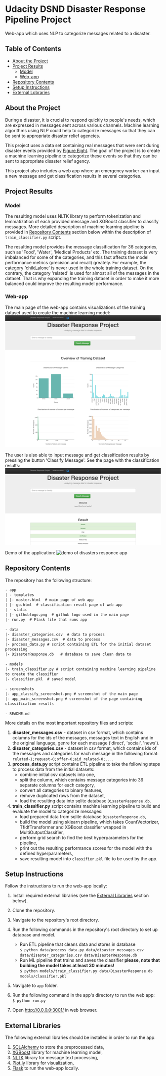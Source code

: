# Udacity DSND Disaster Response Pipeline Project
Web-app which uses NLP to categorize messages related to a disaster.

## Table of Contents
* [About the Project](#about-the-project)
* [Project Results](#project-results)
    - [Model](#model)
    - [Web-app](#web-app)
* [Repository Contents](#repository-contents)
* [Setup Instructions](#setup-instructions)
* [External Lobraries](#external-libraries)

## About the Project
During a disaster, it is crucial to respond quickly to people's needs, which are expressed in messages sent across various channels. Machine learning algorithms using NLP could help to categorize messages so that they can be sent to appropriate disaster relief agencies. 

This project uses a data set containing real messages that were sent during disaster events provided by [Figure Eight](https://www.figure-eight.com/dataset/combined-disaster-response-data/). The goal of the project is to create a machine learning pipeline to categorize these events so that they can be sent to appropriate disaster relief agency.

This project also includes a web app where an emergency worker can input a new message and get classification results in several categories.

## Project Results

### Model
The resulting model uses NLTK library to perform tokenization and lemmatization of each provided message and XGBoost classifier to classify messages. More detailed description of machine learning pipeline is provided in [Repository Contents](#repository-contents) section below within the description of `train_classifier.py` script.

The resulting model provides the message classification for 36 categories, such as 'Food', 'Water', 'Medical Products' etc. The training dataset is very imbalanced for some of the categories, and this fact affects the model performance metrics (precision and recall) greately. For example, the category 'child_alone' is never used in the whole training dataset. On the contrary, the category 'related' is used for almost all of the messages in the dataset. That is why expanding the training dataset in order to make it more balanced could improve the resulting model performance.

### Web-app
The main page of the web-app contains visualizations of the training dataset used to create the machine learning model:
![Web-app main page](https://github.com/Lexie88rus/Udacity-DSND-Disaster-Response/blob/master/screenshots/app_main_screenshot.png)

The user is also able to input message and get classification results by pressing the button 'Classify Message'. See the page with the classification results:
![results page](https://github.com/Lexie88rus/Udacity-DSND-Disaster-Response/blob/master/screenshots/app_classify_screenshot.png)

Demo of the application:
![demo of disasters responce app](https://github.com/Lexie88rus/Udacity-DSND-Disaster-Response/blob/master/screenshots/demo.gif)

## Repository Contents
The repository has the following structure:
```
- app
| - templates
| |- master.html  # main page of web app
| |- go.html  # classification result page of web app
| - static
| |- githublogo.png  # github logo used in the main page
|- run.py  # Flask file that runs app

- data
|- disaster_categories.csv  # data to process 
|- disaster_messages.csv  # data to process
|- process_data.py # script containing ETL for the initial dataset processing
|- DisasterResponse.db   # database to save clean data to

- models
|- train_classifier.py # script containing machine learning pipeline to create the classifier 
|- classifier.pkl  # saved model 

- screenshots
|- app_classify_screenshot.png # screenshot of the main page
|- app_main_screenshot.png # screenshot of the page containing classification results

- README.md
```
More details on the most important repository files and scripts:
1. __disaster_messages.csv__ - dataset in csv format, which contains columns for the ids of the messages, messages text in English and in the original language, genre for each message ('direct', 'social', 'news').
2. __disaster_categories.csv__ - dataset in csv format, which contains ids of the messages and categories for each message in the following format: `related-1;request-0;offer-0;aid_related-0;...`.
3. __process_data.py__ script contains ETL pipeline to take the following steps to process data from the initial datasets:
    - combine initial csv datasets into one,
    - split the column, which contains message categories into 36 separate columns for each category,
    - convert all categories to binary features,
    - remove duplicated rows from the dataset,
    - load the resulting data into sqlite database `DisasterResponse.db`.
4. __train_classifier.py__ script contains machine learning pipeline to build and evaluate the model to categorize messages:
    - load prepared data from sqlite database `DisasterResponse.db`,
    - build the model using sklearn pipeline, which takes CountVectorizer, TfidfTransformer and XGBoost classifier wrapped in MultiOutputClassifier,
    - perform grid search to find the best hyperparameters for the pipeline,
    - print out the resulting performance scores for the model with the defined hyperparameters,
    - save resulting model into `classifier.pkl` file to be used by the app.
    
## Setup Instructions
Follow the instructions to run the web-app locally:
1. Install required external libraries (see the [External Libraries](#external-libraries) section below).
2. Clone the repository.
3. Navigate to the repository's root directory.
4. Run the following commands in the repository's root directory to set up database and model.

    - Run ETL pipeline that cleans data and stores in database
        <br>`$ python data/process_data.py data/disaster_messages.csv data/disaster_categories.csv data/DisasterResponse.db`
    - Run ML pipeline that trains and saves the classifier __please, note that building the model takes at least 30 minutes!__
        <br>`$ python models/train_classifier.py data/DisasterResponse.db models/classifier.pkl`

5. Navigate to `app` folder.
6. Run the following command in the app's directory to run the web app:
    <br>`$ python run.py`

4. Open http://0.0.0.0:3001/ in web browser.

## External Libraries
The following external libraries should be installed in order to run the app:
1. [SQLAlchemy](https://www.sqlalchemy.org) to store the preprocessed data,
2. [XGBoost](https://xgboost.readthedocs.io/en/latest/) library for machine learning model,
3. [NLTK](http://www.nltk.org) library for message text processing,
4. [Plot.ly](https://plot.ly/) library for visualization,
5. [Flask](http://flask.pocoo.org/docs/1.0/) to run the web-app locally.
